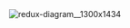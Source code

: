 <img src="https://camo.githubusercontent.com/9de527b9432cc9244dc600875b46b43311918b59/68747470733a2f2f73332e616d617a6f6e6177732e636f6d2f6d656469612d702e736c69642e65732f75706c6f6164732f3336343831322f696d616765732f323438343739302f415243482d5265647578322d657874656e6465642d7265616c2d6465636c657261746976652e676966" alt="" data-canonical-src="https://s3.amazonaws.com/media-p.slid.es/uploads/364812/images/2484790/ARCH-Redux2-extended-real-declerative.gif" style="max-width:100%;">
<img src="https://user-images.githubusercontent.com/981175/36645558-c8145c94-1a38-11e8-8ff7-8540dcf86ca0.png" alt="redux-diagram__1300x1434" style="max-width:100%;">